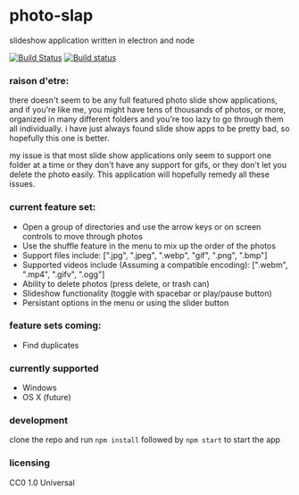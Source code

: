 # photo-slap
slideshow application written in electron and node

[![Build Status](https://travis-ci.org/eddysant/photo-slap.svg?branch=master)](https://travis-ci.org/eddysant/photo-slap) 
[![Build status](https://ci.appveyor.com/api/projects/status/pqgyrkl9y307s49r/branch/master?svg=true)](https://ci.appveyor.com/project/eddysant/photo-slap/branch/master)

### raison d'etre:
there doesn't seem to be any full featured photo slide show applications, and if you're like me, you might have tens of thousands of photos, or more, organized in many different folders and you're too lazy to go through them all individually. i have just always found slide show apps to be pretty bad, so hopefully this one is better. 

my issue is that most slide show applications only seem to support one folder at a time or they don't have any support for gifs, or they don't let you delete the photo easily. This application will hopefully remedy all these issues.

### current feature set:
* Open a group of directories and use the arrow keys or on screen controls to move through photos
* Use the shuffle feature in the menu to mix up the order of the photos
* Support files include: [".jpg", ".jpeg", ".webp", "gif", ".png", ".bmp"]
* Supported videos include (Assuming a compatible encoding): [".webm", ".mp4", ".gifv", ".ogg"] 
* Ability to delete photos (press delete, or trash can)
* Slideshow functionality (toggle with spacebar or play/pause button)
* Persistant options in the menu or using the slider button

### feature sets coming:
* Find duplicates

### currently supported
* Windows
* OS X (future)

### development
clone the repo and run `npm install` followed by `npm start` to start the app

### licensing
CC0 1.0 Universal
